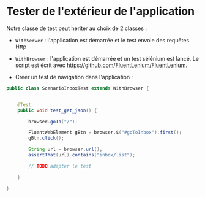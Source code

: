 # Tester de l'extérieur de l'application

Notre classe de test peut hériter au choix de 2 classes :

* `WithServer` : l'application est démarrée et le test envoie des requêtes Http
* `WithBrowser` : l'application est démarrée et un test sélénium est lancé.
Le script est écrit avec https://github.com/FluentLenium/FluentLenium.


* Créer un test de navigation dans l'application :

```java
public class ScenarioInboxTest extends WithBrowser {


    @Test
    public void test_get_json() {

        browser.goTo("/");

        FluentWebElement gBtn = browser.$("#goToInbox").first();
        gBtn.click();

        String url = browser.url();
        assertThat(url).contains("inbox/list");

        // TODO adapter le test

    }

}


```
